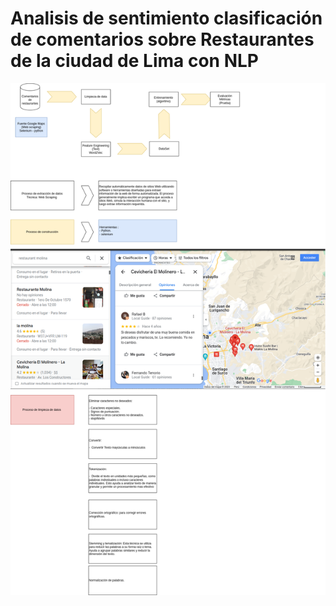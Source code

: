 # Analisis de sentimiento clasificación de comentarios sobre Restaurantes de la ciudad de Lima con NLP

![Proceso de experimentación](src/logo/Experimento.png)
